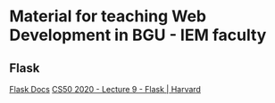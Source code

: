 # Material for teaching Web Development in BGU - IEM faculty

## Flask

[Flask Docs](https://flask.palletsprojects.com/en/2.0.x/)
[CS50 2020 - Lecture 9 - Flask | Harvard](https://www.youtube.com/watch?v=x_c8pTW8ZUc&ab_channel=CS50)

